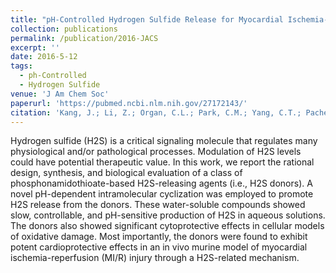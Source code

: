 ```yaml
---
title: "pH-Controlled Hydrogen Sulfide Release for Myocardial Ischemia-Reperfusion Injury."
collection: publications
permalink: /publication/2016-JACS
excerpt: ''
date: 2016-5-12
tags:
  - ph-Controlled
  - Hydrogen Sulfide
venue: 'J Am Chem Soc'
paperurl: 'https://pubmed.ncbi.nlm.nih.gov/27172143/'
citation: 'Kang, J.; Li, Z.; Organ, C.L.; Park, C.M.; Yang, C.T.; Pacheco, A.; <i style="color:DodgerBlue;">Wang, D.</i>; Lefer, D.J.; and Xian, M. pH-Controlled Hydrogen Sulfide Release for Myocardial Ischemia-Reperfusion Injury. <i>J Am Chem Soc</i> 138, 6336-6339 (2016).'  
---  
```

Hydrogen sulfide (H2S) is a critical signaling molecule that regulates many physiological and/or pathological processes. Modulation of H2S levels could have potential therapeutic value. In this work, we report the rational design, synthesis, and biological evaluation of a class of phosphonamidothioate-based H2S-releasing agents (i.e., H2S donors). A novel pH-dependent intramolecular cyclization was employed to promote H2S release from the donors. These water-soluble compounds showed slow, controllable, and pH-sensitive production of H2S in aqueous solutions. The donors also showed significant cytoprotective effects in cellular models of oxidative damage. Most importantly, the donors were found to exhibit potent cardioprotective effects in an in vivo murine model of myocardial ischemia-reperfusion (MI/R) injury through a H2S-related mechanism.
